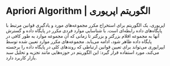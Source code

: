
# Apriori Algorithm | الگوریتم اپریوری
اپریوری، یک الگوریتم برای استخراج مکرر مجموعه‌های مورد و یادگیری قوانین مرتبط با پایگاه‌های داده رابطه‌ای است. با شناسایی موارد فردی مکرر در پایگاه داده و گسترش آنها به مجموعه اقلام بزرگتر و بزرگتر تا زمانی که آن مجموعه موارد به طور کافی در پایگاه داده ظاهر شود، ادامه می‌یابد. مجموعه‌های مکرر موارد تعیین شده توسط ایپرایوری می‌تواند برای تعیین قوانین ارتباطی که روندهای کلی در پایگاه داده را برجسته می‌کند، مورد استفاده قرار گیرد: این الگوریتم در حوزه‌هایی مانند تجزیه و تحلیل سبد بازار کاربرد دارد.
